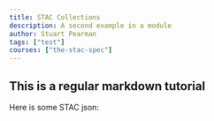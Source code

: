 ```yaml
---
title: STAC Collections
description: A second example in a module
author: Stuart Pearman
tags: ["test"]
courses: ["the-stac-spec"]
---
```


## This is a regular markdown tutorial

Here is some STAC json: